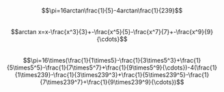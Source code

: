 $$\pi=16arctan\frac{1}{5}-4arctan\frac{1}{239}$$  
$$arctan x=x-\frac{x^3}{3}+-\frac{x^5}{5}-\frac{x^7}{7}+-\frac{x^9}{9} {\cdots}$$  
$$\pi=16\times(\frac{1}{1\times5}-\frac{1}{3\times5^3}+\frac{1}{5\times5^5}-\frac{1}{7\times5^7}+\frac{1}{9\times5^9}{\cdots})-4(\frac{1}{1\times239}-\frac{1}{3\times239^3}+\frac{1}{5\times239^5}-\frac{1}{7\times239^7}+\frac{1}{9\times239^9}{\cdots})$$  
